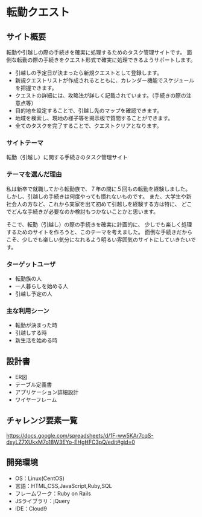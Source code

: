 # 転勤クエスト

## サイト概要
転勤や引越しの際の手続きを確実に処理するためのタスク管理サイトです。
面倒な転勤の際の手続きをクエスト形式で確実に処理できるようサポートします。
- 引越しの予定日が決まったら新規クエストとして登録します。
- 新規クエストリストが作成されるとともに、カレンダー機能でスケジュールを把握できます。
- クエストの詳細には、攻略法が詳しく記載されています。（手続きの際の注意点等）
- 目的地を設定することで、引越し先のマップを確認できます。
- 地域を検索し、現地の様子等を掲示板で質問することができます。
- 全てのタスクを完了することで、クエストクリアとなります。

### サイトテーマ
転勤（引越し）に関する手続きのタスク管理サイト

### テーマを選んだ理由
私は新卒で就職してから転勤族で、７年の間に５回もの転勤を経験しました。
しかし、引越しの手続きは何度やっても慣れないものです。
また、大学生や新社会人の方など、これから実家を出て初めて引越しを経験する方は特に、
どこでどんな手続きが必要なのか検討もつかないことかと思います。

そこで、転勤（引越し）の際の手続きを確実に計画的に、
少しでも楽しく処理するためのサイトを作ろうと、このテーマを考えました。
面倒な手続きだからこそ、少しでも楽しい気分になれるよう明るい雰囲気のサイトにしていきたいです。

### ターゲットユーザ
- 転勤族の人
- 一人暮らしを始める人
- 引越し予定の人

### 主な利用シーン
- 転勤が決まった時
- 引越しする時
- 新生活を始める時

## 設計書
- ER図
- テーブル定義書
- アプリケーション詳細設計
- ワイヤーフレーム

## チャレンジ要素一覧
<https://docs.google.com/spreadsheets/d/1F-ww5KAr7cqS-dxyLZ7XUkxM7o18W3EYo-EHgHFC3pQ/edit#gid=0>

## 開発環境
- OS：Linux(CentOS)
- 言語：HTML,CSS,JavaScript,Ruby,SQL
- フレームワーク：Ruby on Rails
- JSライブラリ：jQuery
- IDE：Cloud9
